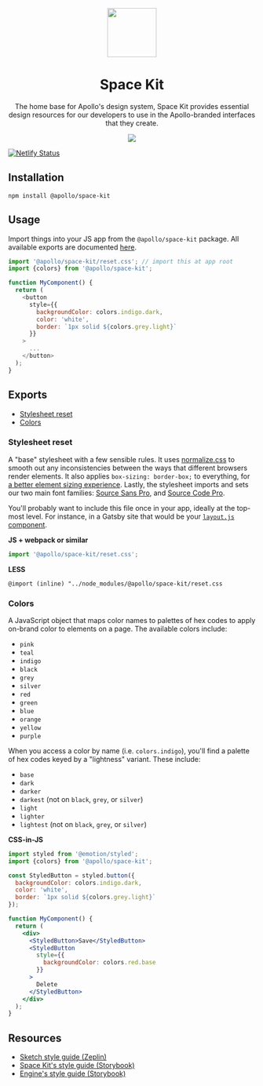 <div align="center">
  <img height="100" src="https://i.imgur.com/YPhoQOA.png">
  <h1 align="center">Space Kit</h1>
  <p>The home base for Apollo's design system, Space Kit provides essential design resources for our developers to use in the Apollo-branded interfaces that they create.</p>
  <img src="https://img.shields.io/npm/v/@apollo/space-kit.svg">
</div>

[![Netlify Status](https://api.netlify.com/api/v1/badges/d5469491-a3d2-4ee1-b31d-d7f87ae806f8/deploy-status)](https://app.netlify.com/sites/space-kit/deploys)

## Installation

```shell
npm install @apollo/space-kit
```

## Usage

Import things into your JS app from the `@apollo/space-kit` package. All available exports are documented [here](#exports).

```js
import '@apollo/space-kit/reset.css'; // import this at app root
import {colors} from '@apollo/space-kit';

function MyComponent() {
  return (
    <button
      style={{
        backgroundColor: colors.indigo.dark,
        color: 'white',
        border: `1px solid ${colors.grey.light}`
      }}
    >
      ...
    </button>
  );
}
```

## Exports

- [Stylesheet reset](#stylesheet-reset)
- [Colors](#colors)

### Stylesheet reset

A "base" stylesheet with a few sensible rules. It uses [normalize.css](https://necolas.github.io/normalize.css/) to smooth out any inconsistencies between the ways that different browsers render elements. It also applies `box-sizing: border-box;` to everything, for [a better element sizing experience](https://www.paulirish.com/2012/box-sizing-border-box-ftw/). Lastly, the stylesheet imports and sets our two main font families: [Source Sans Pro](https://fonts.google.com/specimen/Source+Sans+Pro), and [Source Code Pro](https://fonts.google.com/specimen/Source+Code+Pro).

You'll probably want to include this file once in your app, ideally at the top-most level. For instance, in a Gatsby site that would be your [`layout.js` component](https://www.gatsbyjs.org/docs/layout-components/).

**JS + webpack or similar**

```js
import '@apollo/space-kit/reset.css';
```

**LESS**

```less
@import (inline) "../node_modules/@apollo/space-kit/reset.css
```

### Colors

A JavaScript object that maps color names to palettes of hex codes to apply on-brand color to elements on a page. The available colors include:

- `pink`
- `teal`
- `indigo`
- `black`
- `grey`
- `silver`
- `red`
- `green`
- `blue`
- `orange`
- `yellow`
- `purple`

When you access a color by name (i.e. `colors.indigo`), you'll find a palette of hex codes keyed by a "lightness" variant. These include:

- `base`
- `dark`
- `darker`
- `darkest` (not on `black`, `grey`, or `silver`)
- `light`
- `lighter`
- `lightest` (not on `black`, `grey`, or `silver`)

**CSS-in-JS**

```jsx
import styled from '@emotion/styled';
import {colors} from '@apollo/space-kit';

const StyledButton = styled.button({
  backgroundColor: colors.indigo.dark,
  color: 'white',
  border: `1px solid ${colors.grey.light}`
});

function MyComponent() {
  return (
    <div>
      <StyledButton>Save</StyledButton>
      <StyledButton
        style={{
          backgroundColor: colors.red.base
        }}
      >
        Delete
      </StyledButton>
    </div>
  );
}
```

## Resources
- [Sketch style guide (Zeplin)](https://app.zeplin.io/project/5c7dcb5ab4e654bca8cde54d/screen/5cd0c46bce9a42346c709328)
- [Space Kit's style guide (Storybook)](https://space-kit.netlify.com)
- [Engine's style guide (Storybook)](https://storybook.apollographql.com)
